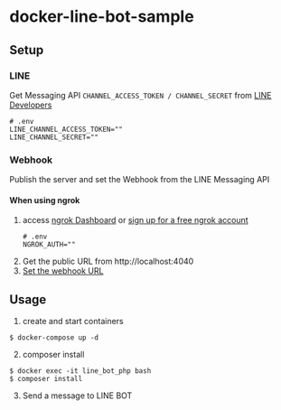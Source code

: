 # docker-line-bot-sample

## Setup
### LINE
Get Messaging API `CHANNEL_ACCESS_TOKEN / CHANNEL_SECRET` from [LINE Developers](
https://developers.line.biz/ja/docs/messaging-api/getting-started/)  
```
# .env
LINE_CHANNEL_ACCESS_TOKEN=""
LINE_CHANNEL_SECRET=""
```

### Webhook
Publish the server and set the Webhook from the LINE Messaging API

#### When using ngrok
1. access [ngrok Dashboard](https://dashboard.ngrok.com/get-started/your-authtoken) or [sign up for a free ngrok account](https://dashboard.ngrok.com/signup)  
    ```
    # .env
    NGROK_AUTH=""
    ```
2. Get the public URL from http://localhost:4040
3. [Set the webhook URL](https://developers.line.biz/ja/docs/messaging-api/building-bot/#setting-webhook-url)

## Usage
1. create and start containers
```
$ docker-compose up -d
```
2. composer install
```
$ docker exec -it line_bot_php bash
$ composer install
```
3. Send a message to LINE BOT
